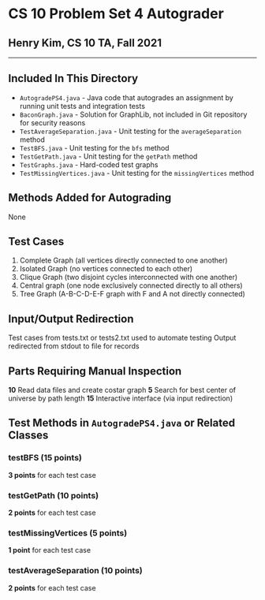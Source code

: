# CS 10 Problem Set 4 Autograder
## Henry Kim, CS 10 TA, Fall 2021

---

## Included In This Directory
* `AutogradePS4.java` - Java code that autogrades an assignment by running unit tests and integration tests
* `BaconGraph.java` - Solution for GraphLib, not included in Git repository for security reasons
* `TestAverageSeparation.java` - Unit testing for the `averageSeparation` method
* `TestBFS.java` - Unit testing for the `bfs` method
* `TestGetPath.java` - Unit testing for the `getPath` method
* `TestGraphs.java` - Hard-coded test graphs
* `TestMissingVertices.java` - Unit testing for the `missingVertices` method

## Methods Added for Autograding
None

## Test Cases
1. Complete Graph (all vertices directly connected to one another)
2. Isolated Graph (no vertices connected to each other)
3. Clique Graph (two disjoint cycles interconnected with one another)
4. Central graph (one node exclusively connected directly to all others)
5. Tree Graph (A-B-C-D-E-F graph with F and A not directly connected)

## Input/Output Redirection
Test cases from tests.txt or tests2.txt used to automate testing
Output redirected from stdout to file for records

## Parts Requiring Manual Inspection
**10**	Read data files and create costar graph
**5**	Search for best center of universe by path length
**15**	Interactive interface (via input redirection)

## Test Methods in `AutogradePS4.java` or Related Classes
### testBFS (15 points)
**3 points** for each test case

### testGetPath (10 points)
**2 points** for each test case

### testMissingVertices (5 points)
**1 point** for each test case

### testAverageSeparation (10 points)
**2 points** for each test case